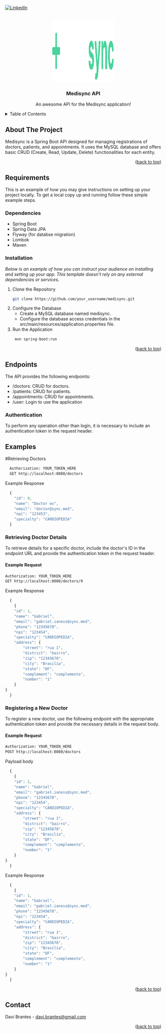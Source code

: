 
<a name="readme-top"></a>

[![LinkedIn][linkedin-shield]][linkedin-url]



<!-- PROJECT LOGO -->
<br />
<div align="center">
  <a href="https://github.com/othneildrew/Best-README-Template">
    <img src="images/logo.svg" alt="Logo" width="200" height="200">
  </a>

  <h3 align="center">Medisync API</h3>

  <p align="center">
    An awesome API for the Medisync application!
    <!-- <br />
    <a href="https://github.com/othneildrew/Best-README-Template"><strong>Explore the docs »</strong></a>
    <br /> -->
  </p>
</div>



<!-- TABLE OF CONTENTS -->
<details>
  <summary>Table of Contents</summary>
  <ol>
    <li>
      <a href="#about-the-project">About The Project</a>
    </li>
    <li>
      <a href="#getting-started">Requirements</a>
      <ul>
        <li><a href="#prerequisites">Prerequisites</a></li>
        <li><a href="#installation">Installation</a></li>
      </ul>
    </li>
    <li><a href="#usage">Usage</a></li>
    <li><a href="#roadmap">Roadmap</a></li>
    <li><a href="#contact">Contact</a></li>
  </ol>
</details>



<!-- ABOUT THE PROJECT -->
## About The Project


Medisync is a Spring Boot API designed for managing registrations of doctors, patients, and appointments. It uses the MySQL database and offers basic CRUD (Create, Read, Update, Delete) functionalities for each entity.

<p align="right">(<a href="#readme-top">back to top</a>)</p>

<!-- Requirements-->
## Requirements

This is an example of how you may give instructions on setting up your project locally.
To get a local copy up and running follow these simple example steps.

### Dependencies

* Spring Boot
* Spring Data JPA
* Flyway (for databse migration)
* Lombok
* Maven


### Installation

_Below is an example of how you can instruct your audience on installing and setting up your app. This template doesn't rely on any external dependencies or services._

1. Clone the Repository
   ```sh
   git clone https://github.com/your_username/medisync.git
   ```
2. Configure the Database
   * Create a MySQL database named medisync.
   * Configure the database access credentials in the src/main/resources/application.properties file.
3. Run the Application
   ```sh
    mvn spring-boot:run
   ```

<p align="right">(<a href="#readme-top">back to top</a>)</p>



<!-- USAGE EXAMPLES -->
## Endpoints

The API provides the following endpoints:

* /doctors: CRUD for doctors.
* /patients: CRUD for patients.
* /appointments: CRUD for appointments.
* /user: Login to use the application

### Authentication

To perform any operation other than login, it is necessary to include an authentication token in the request header.

## Examples

#Retrieving Doctors
```sh
  Authorization: YOUR_TOKEN_HERE
  GET http://localhost:8080/doctors
```

Example Response
```js
  {
    "id": 9,
    "name": "Doctor ex",
    "email": "doctor@sync.med",
    "npi": "123453",
    "specialty": "CARDIOPEDIA"
  }
```
### Retrieving Doctor Details

To retrieve details for a specific doctor, include the doctor's ID in the endpoint URL and provide the authentication token in the request header.

#### Example Request

```sh
Authorization: YOUR_TOKEN_HERE
GET http://localhost:8080/doctors/9
```

Example Response
```js
  {
    {
    "id": 1,
    "name": "Gabriel",
    "email": "gabriel.ianess@sync.med",
    "phone": "12345678",
    "npi": "123454",
    "specialty": "CARDIOPEDIA",
    "address": {
        "street": "rua 1",
        "district": "bairro",
        "zip": "12345678",
        "city": "Brasilia",
        "state": "DF",
        "complement": "complemento",
        "number": "1"
    }
}
  }
```

### Registering a New Doctor

To register a new doctor, use the following endpoint with the appropriate authentication token and provide the necessary details in the request body.

#### Example Request

```sh
Authorization: YOUR_TOKEN_HERE
POST http://localhost:8080/doctors
```

Payload body
```js
  {
    {
    "id": 1,
    "name": "Gabriel",
    "email": "gabriel.ianess@sync.med",
    "phone": "12345678",
    "npi": "123454",
    "specialty": "CARDIOPEDIA",
    "address": {
        "street": "rua 1",
        "district": "bairro",
        "zip": "12345678",
        "city": "Brasilia",
        "state": "DF",
        "complement": "complemento",
        "number": "1"
    }
}
  }
```
Example Response
```js
  {
    {
    "id": 1,
    "name": "Gabriel",
    "email": "gabriel.ianess@sync.med",
    "phone": "12345678",
    "npi": "123454",
    "specialty": "CARDIOPEDIA",
    "address": {
        "street": "rua 1",
        "district": "bairro",
        "zip": "12345678",
        "city": "Brasilia",
        "state": "DF",
        "complement": "complemento",
        "number": "1"
    }
}
  }
```


<p align="right">(<a href="#readme-top">back to top</a>)</p>

<!-- CONTACT -->
## Contact

Davi Brantes  - davi.brantes@gmail.com

[linkedin-shield]: https://img.shields.io/badge/-LinkedIn-black.svg?style=for-the-badge&logo=linkedin&colorB=555


<p align="right">(<a href="#readme-top">back to top</a>)</p>



[linkedin-url]: https://www.linkedin.com/in/davi-brantes/
